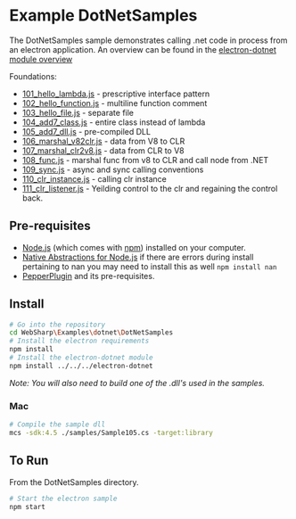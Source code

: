 # Example DotNetSamples

The DotNetSamples sample demonstrates calling .net code in process from an electron application.  An overview can be found in the [electron-dotnet module overview](https://github.com/xamarin/WebSharp/tree/master/electron-dotnet)

Foundations:

- [101_hello_lambda.js](https://github.com/xamarin/WebSharp/blob/master/Examples/dotnet/DotNetSamples/samples/101_hello_lambda.js) - prescriptive interface pattern
- [102_hello_function.js](https://github.com/xamarin/WebSharp/blob/master/Examples/dotnet/DotNetSamples/samples/102_hello_function.js) - multiline function comment
- [103_hello_file.js](https://github.com/xamarin/WebSharp/blob/master/Examples/dotnet/DotNetSamples/samples/103_hello_file.js) - separate file
- [104_add7_class.js](https://github.com/xamarin/WebSharp/blob/master/Examples/dotnet/DotNetSamples/samples/104_add7_class.js) - entire class instead of lambda
- [105_add7_dll.js](https://github.com/xamarin/WebSharp/blob/master/Examples/dotnet/DotNetSamples/samples/105_add7_dll.js) - pre-compiled DLL
- [106_marshal_v82clr.js](https://github.com/xamarin/WebSharp/blob/master/Examples/dotnet/DotNetSamples/samples/106_marshal_v82clr.js) - data from V8 to CLR
- [107_marshal_clr2v8.js](https://github.com/xamarin/WebSharp/blob/master/Examples/dotnet/DotNetSamples/samples/107_marshal_clr2v8.js) - data from CLR to V8
- [108_func.js](https://github.com/xamarin/WebSharp/blob/master/Examples/dotnet/DotNetSamples/samples/108_func.js) - marshal func from v8 to CLR and call node from .NET
- [109_sync.js](https://github.com/xamarin/WebSharp/blob/master/Examples/dotnet/DotNetSamples/samples/109_sync.js) - async and sync calling conventions
- [110_clr_instance.js](https://github.com/xamarin/WebSharp/blob/master/Examples/dotnet/DotNetSamples/samples/110_clr_instance.js) - calling clr instance
- [111_clr_listener.js](https://github.com/xamarin/WebSharp/blob/master/Examples/dotnet/DotNetSamples/samples/111_clr_listener.js) - Yeilding control to the clr and regaining the control back.


## Pre-requisites

- [Node.js](https://nodejs.org/en/download/) (which comes with [npm](http://npmjs.com)) installed on your computer.
- [Native Abstractions for Node.js](https://github.com/nodejs/nan) if there are errors during install pertaining to nan you may need to install this as well ```npm install nan``` 
- [PepperPlugin](https://github.com/xamarin/WebSharp/tree/master/PepperPlugin) and its pre-requisites.

## Install

```bash
# Go into the repository
cd WebSharp\Examples\dotnet\DotNetSamples
# Install the electron requirements
npm install
# Install the electron-dotnet module
npm install ../../../electron-dotnet
```

*Note: You will also need to build one of the .dll's used in the samples.*

### Mac
```bash
# Compile the sample dll
mcs -sdk:4.5 ./samples/Sample105.cs -target:library
```

## To Run

From the DotNetSamples directory.

```bash
# Start the electron sample
npm start
```

